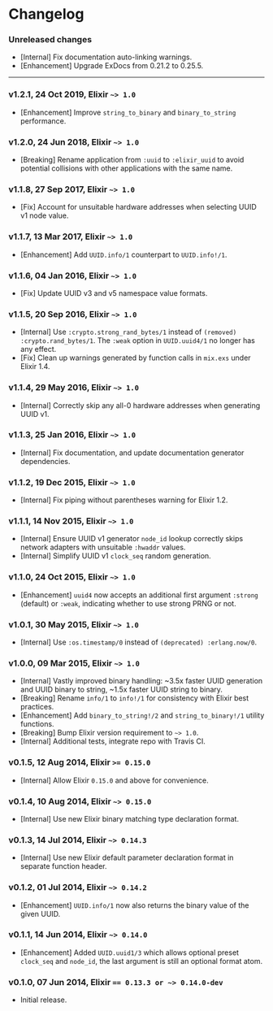 # Changelog

### Unreleased changes

- [Internal] Fix documentation auto-linking warnings.
- [Enhancement] Upgrade ExDocs from 0.21.2 to 0.25.5.

---

### v1.2.1, 24 Oct 2019, Elixir `~> 1.0`

- [Enhancement] Improve `string_to_binary` and `binary_to_string` performance.

### v1.2.0, 24 Jun 2018, Elixir `~> 1.0`

- [Breaking] Rename application from `:uuid` to `:elixir_uuid` to avoid potential collisions with other applications with the same name.

### v1.1.8, 27 Sep 2017, Elixir `~> 1.0`

- [Fix] Account for unsuitable hardware addresses when selecting UUID v1 node value.

### v1.1.7, 13 Mar 2017, Elixir `~> 1.0`

- [Enhancement] Add `UUID.info/1` counterpart to `UUID.info!/1`.

### v1.1.6, 04 Jan 2016, Elixir `~> 1.0`

- [Fix] Update UUID v3 and v5 namespace value formats.

### v1.1.5, 20 Sep 2016, Elixir `~> 1.0`

- [Internal] Use `:crypto.strong_rand_bytes/1` instead of `(removed) :crypto.rand_bytes/1`. The `:weak` option in `UUID.uuid4/1` no longer has any effect.
- [Fix] Clean up warnings generated by function calls in `mix.exs` under Elixir 1.4.

### v1.1.4, 29 May 2016, Elixir `~> 1.0`

- [Internal] Correctly skip any all-0 hardware addresses when generating UUID v1.

### v1.1.3, 25 Jan 2016, Elixir `~> 1.0`

- [Internal] Fix documentation, and update documentation generator dependencies.

### v1.1.2, 19 Dec 2015, Elixir `~> 1.0`

- [Internal] Fix piping without parentheses warning for Elixir 1.2.

### v1.1.1, 14 Nov 2015, Elixir `~> 1.0`

- [Internal] Ensure UUID v1 generator `node_id` lookup correctly skips network adapters with unsuitable `:hwaddr` values.
- [Internal] Simplify UUID v1 `clock_seq` random generation.

### v1.1.0, 24 Oct 2015, Elixir `~> 1.0`

- [Enhancement] `uuid4` now accepts an additional first argument `:strong` (default) or `:weak`, indicating whether to use strong PRNG or not.

### v1.0.1, 30 May 2015, Elixir `~> 1.0`

- [Internal] Use `:os.timestamp/0` instead of `(deprecated) :erlang.now/0`.

### v1.0.0, 09 Mar 2015, Elixir `~> 1.0`

- [Internal] Vastly improved binary handling: ~3.5x faster UUID generation and UUID binary to string, ~1.5x faster UUID string to binary.
- [Breaking] Rename `info/1` to `info!/1` for consistency with Elixir best practices.
- [Enhancement] Add `binary_to_string!/2` and `string_to_binary!/1` utility functions.
- [Breaking] Bump Elixir version requirement to `~> 1.0`.
- [Internal] Additional tests, integrate repo with Travis CI.

### v0.1.5, 12 Aug 2014, Elixir `>= 0.15.0`

- [Internal] Allow Elixir `0.15.0` and above for convenience.

### v0.1.4, 10 Aug 2014, Elixir `~> 0.15.0`

- [Internal] Use new Elixir binary matching type declaration format.

### v0.1.3, 14 Jul 2014, Elixir `~> 0.14.3`

- [Internal] Use new Elixir default parameter declaration format in separate function header.

### v0.1.2, 01 Jul 2014, Elixir `~> 0.14.2`

- [Enhancement] `UUID.info/1` now also returns the binary value of the given UUID.

### v0.1.1, 14 Jun 2014, Elixir `~> 0.14.0`

- [Enhancement] Added `UUID.uuid1/3` which allows optional preset `clock_seq` and `node_id`, the last argument is still an optional format atom.

### v0.1.0, 07 Jun 2014, Elixir `== 0.13.3 or ~> 0.14.0-dev`

- Initial release.
